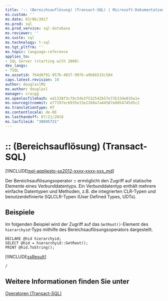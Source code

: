 ```yaml
---
title: ':: (Bereichsauflösung) (Transact-SQL) | Microsoft-Dokumentation'
ms.custom: ''
ms.date: 03/06/2017
ms.prod: sql
ms.prod_service: sql-database
ms.reviewer: ''
ms.suite: sql
ms.technology: t-sql
ms.tgt_pltfrm: ''
ms.topic: language-reference
applies_to:
- SQL Server (starting with 2008)
dev_langs:
- TSQL
ms.assetid: 764d8f91-957b-4037-997b-a9b6b533c504
caps.latest.revision: 10
author: douglaslMS
ms.author: douglasl
manager: craigg
ms.openlocfilehash: ed1338f3cf8c5de3f532542b57e73533de035a1e
ms.sourcegitcommit: e77197ec6935e15e2260a7a44587e8054745d5c2
ms.translationtype: HT
ms.contentlocale: de-DE
ms.lasthandoff: 07/11/2018
ms.locfileid: "38045731"
---
```

# <a name="-scope-resolution-transact-sql"></a>:: (Bereichsauflösung) (Transact-SQL)
[!INCLUDE[tsql-appliesto-ss2012-xxxx-xxxx-xxx_md](../../includes/tsql-appliesto-ss2012-xxxx-xxxx-xxx-md.md)]

  Der Bereichsauflösungsoperator **::** ermöglicht den Zugriff auf statische Elemente eines Verbunddatentyps. Ein Verbunddatentyp enthält mehrere einfache Datentypen und Methoden, z.B. die integrierten CLR-Typen und benutzerdefinierte SQLCLR-Typen (User Defined Types, UDTs).  
  
## <a name="examples"></a>Beispiele  
 Im folgenden Beispiel wird der Zugriff auf das `GetRoot()`-Element des `hierarchyid`-Typs mithilfe des Bereichsauflösungsoperators dargestellt.  
  
```  
DECLARE @hid hierarchyid;  
SELECT @hid = hierarchyid::GetRoot();  
PRINT @hid.ToString();  
```  
  
 [!INCLUDE[ssResult](../../includes/ssresult-md.md)]  
  
 `/`  
  
## <a name="see-also"></a>Weitere Informationen finden Sie unter  
 [Operatoren &#40;Transact-SQL&#41;](../../t-sql/language-elements/operators-transact-sql.md)  
  
  
